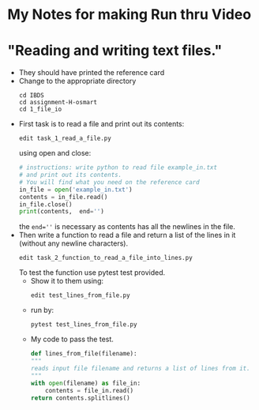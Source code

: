 # My Notes for making Run thru Video 
# "Reading and writing text files."

* They should have printed the reference card
* Change to the appropriate directory
  ```
  cd IBDS
  cd assignment-H-osmart
  cd 1_file_io
  ```
* First task is to read a file and print out its contents:
  ```
  edit task_1_read_a_file.py
  ```
  using open and close:
  ```python
  # instructions: write python to read file example_in.txt
  # and print out its contents.
  # You will find what you need on the reference card
  in_file = open('example_in.txt')
  contents = in_file.read()
  in_file.close()
  print(contents,  end='')
  ```
  the `end=''` is necessary as contents has all the newlines in the file.
* Then write a function to read a file and return a list of the lines in it (without any
  newline characters).
  ```
  edit task_2_function_to_read_a_file_into_lines.py
  ```
  To test the function use pytest test provided. 
  * Show it to them using:
    ```
    edit test_lines_from_file.py
    ```
  * run by:
    ```
    pytest test_lines_from_file.py
    ```
  * My code to pass the test.
    ```python
    def lines_from_file(filename):
    """ 
    reads input file filename and returns a list of lines from it.
    """
    with open(filename) as file_in:
        contents = file_in.read()
    return contents.splitlines()
    ```
